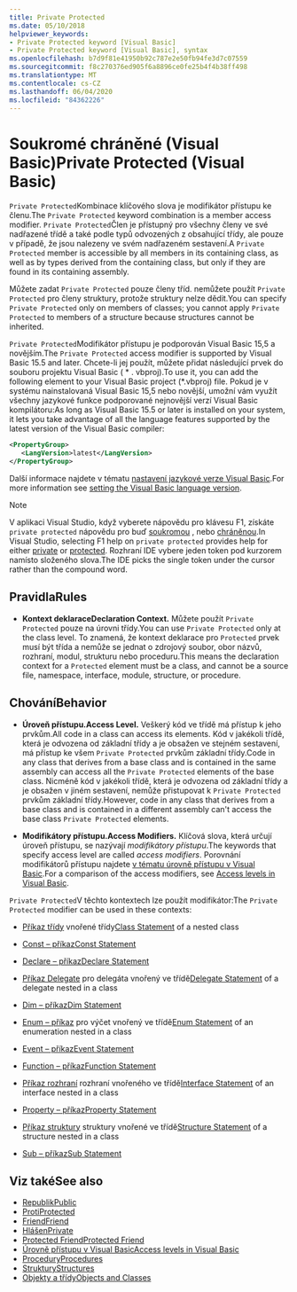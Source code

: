 ```yaml
---
title: Private Protected
ms.date: 05/10/2018
helpviewer_keywords:
- Private Protected keyword [Visual Basic]
- Private Protected keyword [Visual Basic], syntax
ms.openlocfilehash: b7d9f81e41950b92c787e2e50fb94fe3d7c07559
ms.sourcegitcommit: f8c270376ed905f6a8896ce0fe25b4f4b38ff498
ms.translationtype: MT
ms.contentlocale: cs-CZ
ms.lasthandoff: 06/04/2020
ms.locfileid: "84362226"
---
```

# <a name="private-protected-visual-basic"></a><span data-ttu-id="a7d34-102">Soukromé chráněné (Visual Basic)</span><span class="sxs-lookup"><span data-stu-id="a7d34-102">Private Protected (Visual Basic)</span></span>

<span data-ttu-id="a7d34-103">`Private Protected`Kombinace klíčového slova je modifikátor přístupu ke členu.</span><span class="sxs-lookup"><span data-stu-id="a7d34-103">The `Private Protected` keyword combination is a member access modifier.</span></span> <span data-ttu-id="a7d34-104">`Private Protected`Člen je přístupný pro všechny členy ve své nadřazené třídě a také podle typů odvozených z obsahující třídy, ale pouze v případě, že jsou nalezeny ve svém nadřazeném sestavení.</span><span class="sxs-lookup"><span data-stu-id="a7d34-104">A `Private Protected` member is accessible by all members in its containing class, as well as by types derived from the containing class, but only if they are found in its containing assembly.</span></span>

<span data-ttu-id="a7d34-105">Můžete zadat `Private Protected` pouze členy tříd. nemůžete použít `Private Protected` pro členy struktury, protože struktury nelze dědit.</span><span class="sxs-lookup"><span data-stu-id="a7d34-105">You can specify `Private Protected` only on members of classes; you cannot apply `Private Protected` to members of a structure because structures cannot be inherited.</span></span>

<span data-ttu-id="a7d34-106">`Private Protected`Modifikátor přístupu je podporován Visual Basic 15,5 a novějším.</span><span class="sxs-lookup"><span data-stu-id="a7d34-106">The `Private Protected` access modifier is supported by Visual Basic 15.5 and later.</span></span> <span data-ttu-id="a7d34-107">Chcete-li jej použít, můžete přidat následující prvek do souboru projektu Visual Basic ( \* . vbproj).</span><span class="sxs-lookup"><span data-stu-id="a7d34-107">To use it, you can add the following element to your Visual Basic project (\*.vbproj) file.</span></span> <span data-ttu-id="a7d34-108">Pokud je v systému nainstalovaná Visual Basic 15,5 nebo novější, umožní vám využít všechny jazykové funkce podporované nejnovější verzí Visual Basic kompilátoru:</span><span class="sxs-lookup"><span data-stu-id="a7d34-108">As long as Visual Basic 15.5 or later is installed on your system, it lets you take advantage of all the language features supported by the latest version of the Visual Basic compiler:</span></span>

```xml
<PropertyGroup>
   <LangVersion>latest</LangVersion>
</PropertyGroup>
```

<span data-ttu-id="a7d34-109">Další informace najdete v tématu [nastavení jazykové verze Visual Basic](../configure-language-version.md).</span><span class="sxs-lookup"><span data-stu-id="a7d34-109">For more information see [setting the Visual Basic language version](../configure-language-version.md).</span></span>

> [!NOTE]
> <span data-ttu-id="a7d34-110">V aplikaci Visual Studio, když vyberete nápovědu pro klávesu F1, získáte `private protected` nápovědu pro buď [soukromou](private.md) , nebo [chráněnou](protected.md).</span><span class="sxs-lookup"><span data-stu-id="a7d34-110">In Visual Studio, selecting F1 help on `private protected` provides help for either [private](private.md) or [protected](protected.md).</span></span> <span data-ttu-id="a7d34-111">Rozhraní IDE vybere jeden token pod kurzorem namísto složeného slova.</span><span class="sxs-lookup"><span data-stu-id="a7d34-111">The IDE picks the single token under the cursor rather than the compound word.</span></span>

## <a name="rules"></a><span data-ttu-id="a7d34-112">Pravidla</span><span class="sxs-lookup"><span data-stu-id="a7d34-112">Rules</span></span>

- <span data-ttu-id="a7d34-113">**Kontext deklarace**</span><span class="sxs-lookup"><span data-stu-id="a7d34-113">**Declaration Context.**</span></span> <span data-ttu-id="a7d34-114">Můžete použít `Private Protected` pouze na úrovni třídy.</span><span class="sxs-lookup"><span data-stu-id="a7d34-114">You can use `Private Protected` only at the class level.</span></span> <span data-ttu-id="a7d34-115">To znamená, že kontext deklarace pro `Protected` prvek musí být třída a nemůže se jednat o zdrojový soubor, obor názvů, rozhraní, modul, strukturu nebo proceduru.</span><span class="sxs-lookup"><span data-stu-id="a7d34-115">This means the declaration context for a `Protected` element must be a class, and cannot be a source file, namespace, interface, module, structure, or procedure.</span></span>

## <a name="behavior"></a><span data-ttu-id="a7d34-116">Chování</span><span class="sxs-lookup"><span data-stu-id="a7d34-116">Behavior</span></span>

- <span data-ttu-id="a7d34-117">**Úroveň přístupu.**</span><span class="sxs-lookup"><span data-stu-id="a7d34-117">**Access Level.**</span></span> <span data-ttu-id="a7d34-118">Veškerý kód ve třídě má přístup k jeho prvkům.</span><span class="sxs-lookup"><span data-stu-id="a7d34-118">All code in a class can access its elements.</span></span> <span data-ttu-id="a7d34-119">Kód v jakékoli třídě, která je odvozena od základní třídy a je obsažen ve stejném sestavení, má přístup ke všem `Private Protected` prvkům základní třídy.</span><span class="sxs-lookup"><span data-stu-id="a7d34-119">Code in any class that derives from a base class and is contained in the same assembly can access all the `Private Protected` elements of the base class.</span></span> <span data-ttu-id="a7d34-120">Nicméně kód v jakékoli třídě, která je odvozena od základní třídy a je obsažen v jiném sestavení, nemůže přistupovat k `Private Protected` prvkům základní třídy.</span><span class="sxs-lookup"><span data-stu-id="a7d34-120">However, code in any class that derives from a base class and is contained in a different assembly can't access the base class `Private Protected` elements.</span></span>

- <span data-ttu-id="a7d34-121">**Modifikátory přístupu.**</span><span class="sxs-lookup"><span data-stu-id="a7d34-121">**Access Modifiers.**</span></span> <span data-ttu-id="a7d34-122">Klíčová slova, která určují úroveň přístupu, se nazývají *modifikátory přístupu*.</span><span class="sxs-lookup"><span data-stu-id="a7d34-122">The keywords that specify access level are called *access modifiers*.</span></span> <span data-ttu-id="a7d34-123">Porovnání modifikátorů přístupu najdete [v tématu úrovně přístupu v Visual Basic](../../programming-guide/language-features/declared-elements/access-levels.md).</span><span class="sxs-lookup"><span data-stu-id="a7d34-123">For a comparison of the access modifiers, see [Access levels in Visual Basic](../../programming-guide/language-features/declared-elements/access-levels.md).</span></span>

<span data-ttu-id="a7d34-124">`Private Protected`V těchto kontextech lze použít modifikátor:</span><span class="sxs-lookup"><span data-stu-id="a7d34-124">The `Private Protected` modifier can be used in these contexts:</span></span>

- <span data-ttu-id="a7d34-125">[Příkaz třídy](../statements/class-statement.md) vnořené třídy</span><span class="sxs-lookup"><span data-stu-id="a7d34-125">[Class Statement](../statements/class-statement.md) of a nested class</span></span>

- [<span data-ttu-id="a7d34-126">Const – příkaz</span><span class="sxs-lookup"><span data-stu-id="a7d34-126">Const Statement</span></span>](../statements/const-statement.md)

- [<span data-ttu-id="a7d34-127">Declare – příkaz</span><span class="sxs-lookup"><span data-stu-id="a7d34-127">Declare Statement</span></span>](../statements/declare-statement.md)

- <span data-ttu-id="a7d34-128">[Příkaz Delegate](../statements/delegate-statement.md) pro delegáta vnořený ve třídě</span><span class="sxs-lookup"><span data-stu-id="a7d34-128">[Delegate Statement](../statements/delegate-statement.md) of a delegate nested in a class</span></span>

- [<span data-ttu-id="a7d34-129">Dim – příkaz</span><span class="sxs-lookup"><span data-stu-id="a7d34-129">Dim Statement</span></span>](../statements/dim-statement.md)

- <span data-ttu-id="a7d34-130">[Enum – příkaz](../statements/enum-statement.md) pro výčet vnořený ve třídě</span><span class="sxs-lookup"><span data-stu-id="a7d34-130">[Enum Statement](../statements/enum-statement.md) of an enumeration nested in a class</span></span>

- [<span data-ttu-id="a7d34-131">Event – příkaz</span><span class="sxs-lookup"><span data-stu-id="a7d34-131">Event Statement</span></span>](../statements/event-statement.md)

- [<span data-ttu-id="a7d34-132">Function – příkaz</span><span class="sxs-lookup"><span data-stu-id="a7d34-132">Function Statement</span></span>](../statements/function-statement.md)

- <span data-ttu-id="a7d34-133">[Příkaz rozhraní](../statements/interface-statement.md) rozhraní vnořeného ve třídě</span><span class="sxs-lookup"><span data-stu-id="a7d34-133">[Interface Statement](../statements/interface-statement.md) of an interface nested in a class</span></span>

- [<span data-ttu-id="a7d34-134">Property – příkaz</span><span class="sxs-lookup"><span data-stu-id="a7d34-134">Property Statement</span></span>](../statements/property-statement.md)

- <span data-ttu-id="a7d34-135">[Příkaz struktury](../statements/structure-statement.md) struktury vnořené ve třídě</span><span class="sxs-lookup"><span data-stu-id="a7d34-135">[Structure Statement](../statements/structure-statement.md) of a structure nested in a class</span></span>

- [<span data-ttu-id="a7d34-136">Sub – příkaz</span><span class="sxs-lookup"><span data-stu-id="a7d34-136">Sub Statement</span></span>](../statements/sub-statement.md)

## <a name="see-also"></a><span data-ttu-id="a7d34-137">Viz také</span><span class="sxs-lookup"><span data-stu-id="a7d34-137">See also</span></span>

- [<span data-ttu-id="a7d34-138">Republik</span><span class="sxs-lookup"><span data-stu-id="a7d34-138">Public</span></span>](public.md)
- [<span data-ttu-id="a7d34-139">Proti</span><span class="sxs-lookup"><span data-stu-id="a7d34-139">Protected</span></span>](protected.md)
- [<span data-ttu-id="a7d34-140">Friend</span><span class="sxs-lookup"><span data-stu-id="a7d34-140">Friend</span></span>](friend.md)
- [<span data-ttu-id="a7d34-141">Hlášen</span><span class="sxs-lookup"><span data-stu-id="a7d34-141">Private</span></span>](private.md)
- [<span data-ttu-id="a7d34-142">Protected Friend</span><span class="sxs-lookup"><span data-stu-id="a7d34-142">Protected Friend</span></span>](./protected-friend.md)
- [<span data-ttu-id="a7d34-143">Úrovně přístupu v Visual Basic</span><span class="sxs-lookup"><span data-stu-id="a7d34-143">Access levels in Visual Basic</span></span>](../../programming-guide/language-features/declared-elements/access-levels.md)
- [<span data-ttu-id="a7d34-144">Procedury</span><span class="sxs-lookup"><span data-stu-id="a7d34-144">Procedures</span></span>](../../programming-guide/language-features/procedures/index.md)
- [<span data-ttu-id="a7d34-145">Struktury</span><span class="sxs-lookup"><span data-stu-id="a7d34-145">Structures</span></span>](../../programming-guide/language-features/data-types/structures.md)
- [<span data-ttu-id="a7d34-146">Objekty a třídy</span><span class="sxs-lookup"><span data-stu-id="a7d34-146">Objects and Classes</span></span>](../../programming-guide/language-features/objects-and-classes/index.md)
